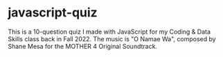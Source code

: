 # javascript-quiz
This is a 10-question quiz I made with JavaScript for my Coding &amp; Data Skills class back in Fall 2022.
The music is "O Namae Wa", composed by Shane Mesa for the MOTHER 4 Original Soundtrack.
